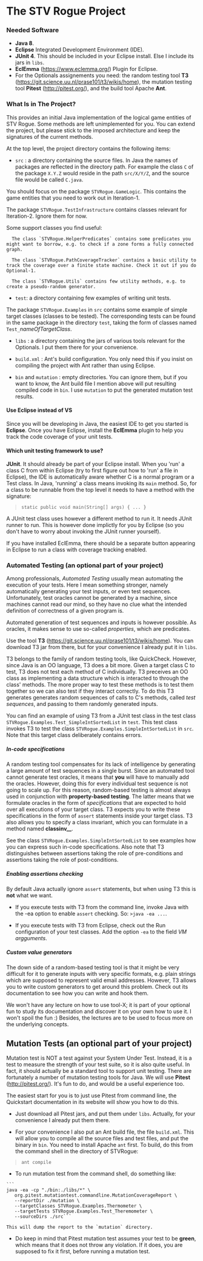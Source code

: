 # The STV Rogue Project

### Needed Software

* __Java 8__.
* __Eclipse__ Integrated Development Environment (IDE).
* __JUnit 4__. This should be included in your Eclipse install. Else I include its jars in `libs`.
* __EclEmma__ (https://www.eclemma.org/) Plugin for Eclipse.
* For the Optionals assignements you need: the random testing tool __T3__ (https://git.science.uu.nl/prase101/t3/wikis/home), the mutation testing tool __Pitest__ (http://pitest.org/), and the build tool Apache __Ant__.

### What Is in The Project?

This provides an initial Java implementation of the logical game entities of STV Rogue.
Some methods are left unimplemented for you. You can extend the project,
but please stick to the imposed architecture and keep the signatures of the current methods.

At the top level, the project directory contains the following items:
   * `src` : a directory containing the source files.
   In Java the names of packages are reflected in the directory path.
   For example the class `C` of the package `X.Y.Z` would reside in the path `src/X/Y/Z`, and the source
   file would be called `C.java`.

   You should focus on the package `STVRogue.GameLogic`. This contains the game entities that you need to work out in Iteration-1.

   The package `STVRogue.TestInfrastructure` contains classes relevant for Iteration-2. Ignore them for now.

   Some support classes you find useful:

      The class `STVRogue.HelperPredicates` contains some predicates you might want to borrow, e.g. to check if a zone forms a fully connected graph.

      The class `STVRogue.PathCoverageTracker` contains a basic utility to track the coverage over a finite state machine. Check it out if you do Optional-1.

      The class `STVRogue.Utils` contains few utility methods, e.g. to create a pseudo-random generator.


   * `test`: a directory containing few examples of writing unit tests.

   The package `STVRogue.Examples` in `src` contains some example of simple target classes (classes to be tested).
   The corresponding tests can be found in the same package in the directory `test`,
   taking the form of classes named `Test_`_nameOfTargetClass_.

   * `libs` : a directory containing the jars of various tools relevant for the Optionals. I put them there for your convenience.

   * `build.xml` : Ant's build configuration.
   You only need this if you insist on compiling the project with Ant rather than using Eclipse.

   * `bin` and `mutation` : empty directories. You can ignore them, but if you want to know, the Ant build file I mention above will put resulting compiled code in `bin`.
   I use `mutation` to put the generated mutation test results.

#### Use Eclipse instead of VS

Since you will be developing in Java, the easiest IDE to get you started is __Eclipse__. Once you have Eclipse, install the __EclEmma__ plugin to help you track the code coverage of your unit tests.

#### Which unit testing framework to use?

__JUnit__. It should already be part of your Eclipse install. When you 'run' a class C from within Eclipse (try to first figure out how to 'run' a file in Eclipse), the IDE is automatically aware whether C is a normal program or a Test class. In Java, 'running' a class means invoking its `main` method. So, for a class to be runnable from the top level it needs to have a method with the signature:

> `static public void main(String[] args) { ... }`

A JUnit test class uses however a different method to run it. It needs JUnit runner to run. This is however done implictly for you by Eclipse (so you don't have to worry about invoking the JUnit runner yourself).

If you have installed EclEmma, there should be a separate button appearing in Eclipse to run a class with coverage tracking enabled.


### Automated Testing (an optional part of your project)

Among professionals, _Automated Testing_ usually mean automating the execution of your tests.
Here I mean something stronger, namely automatically generating your test inputs, or even test
sequences. Unfortunately, test oracles cannot be generated by a machine, since machines
cannot read our mind, so they have no clue what the intended definition of correctness
of a given program is.

Automated generation of test sequences and inputs is however possible. As oracles, it makes sense to use
so-called _properties_, which are predicates.

Use the tool __T3__
(https://git.science.uu.nl/prase101/t3/wikis/home).
You can download T3 jar from there, but for your convenience I already put it in `libs`.

T3 belongs to the family of random testing tools, like QuickCheck. However, since Java is an OO language, T3 does a bit more.
Given a target class C to test, T3 does not test each method of C individually. T3 preceives an OO class as implementing a data structure which is interacted to through the class' methods. The more proper way to test these methods is to test them together so we can also test if they interact correctly. To do this T3 generates generates random sequences of calls to C's methods, called _test sequences_, and passing to them randomly generated inputs.

You can find an example of using T3 from a JUnit test class in the test class `STVRogue.Examples.Test_SimpleIntSortedList` in `test`. This test class invokes T3 to test the class `STVRogue.Examples.SimpleIntSortedList` in `src`. Note that this target class deliberately contains errors.

##### In-code specifications

A random testing tool compensates for its lack of intelligence by generating a large amount of test sequences in a single burst. Since an automated tool cannot generate test oracles, it means that __you__ will have to manually add the oracles. However, doing this for every individual test sequence is not going to scale up. For this reason, random-based testing is almost always used in conjunction with __property-based testing__.  The latter means that we formulate oracles in the form of _specifications_ that are expected to hold over all executions of your target class.
T3 expects you to write these specifications in the form of `assert` statements inside your target class. T3 also allows you to specify a class invariant, which you can formulate in a method named **classinv__**.

See the class `STVRogue.Examples.SimpleIntSortedList` to see examples how you can express such in-code specifications. Also note that T3 distinguishes between assertions taking the role of pre-conditions and assertions taking the role of post-conditions.

##### Enabling assertions checking

By default Java actually ignore `assert` statements, but when using T3 this is **not** what we want.

   * If you execute tests with T3 from the command line, invoke Java with the -ea option to enable `assert` checking. So: `>java -ea ...`.

   * If you execute tests with T3 from Eclipse, check out the Run configuration of your test classes. Add the option `-ea` to the field _VM argguments_.

##### Custom value generators

The down side of a random-based testing tool is that it might be very difficult for it to generate inputs with very specific formats,
e.g. plain strings which are supposed to represent valid email addresses.
However, T3 allows you to write custom generators to get
around this problem. Check out its documentation to see how you can write and hook them.

We won't have any lecture on how to use tool-X; it is part of your optional fun
to study its documentation and discover it on your own how to use it.
I won't spoil the fun :)
Besides, the lectures are to be used to focus more on the underlying concepts.

## Mutation Tests (an optional part of your project)

Mutation test is NOT a test against your System Under Test. Instead, it is
a test to measure the strength of your test suite, so it is also quite useful.
In fact, it should actually be a standard tool to support unit testing.
There are fortunately a number of mutation testing tools for Java.
We will use __Pitest__ (http://pitest.org/).
It's fun to do, and would be a useful experience too.

The easiest start for you is to just use Pitest from command line, the Quickstart documentation in its website will show you how to do this.

   * Just download all Pitest jars, and put them under `libs`. Actually, for your convenience I already put them there.

   * For your convenience I also put an Ant build file, the file `build.xml`. This will allow you to compile all the source files and test files, and put the binary in `bin`. You need to install Apache `ant` first. To build, do this from the command shell in the directory of STVRogue:

   > `ant compile`

   * To run mutation test from the command shell, do something like:

    ```
    java -ea -cp "./bin:./libs/*" \
       org.pitest.mutationtest.commandline.MutationCoverageReport \
       --reportDir ./mutation \
       --targetClasses STVRogue.Examples.Thermometer \
       --targetTests STVRogue.Examples.Test_Theremometer \
       --sourceDirs ./src```

    This will dump the report to the `mutation` directory.

   * Do keep in mind that Pitest mutation test assumes your test to be __green__, which means that it does not throw any violation.
   If it does, you are supposed to fix it first, before running a mutation test.
